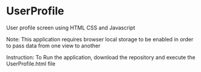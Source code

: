 # UserProfile
User profile screen using HTML CSS and Javascript

Note: This application requires browser local storage to be enabled in order to pass data from one view to another

Instruction:
To Run the application, download the repository and execute the UserProfile.html file
